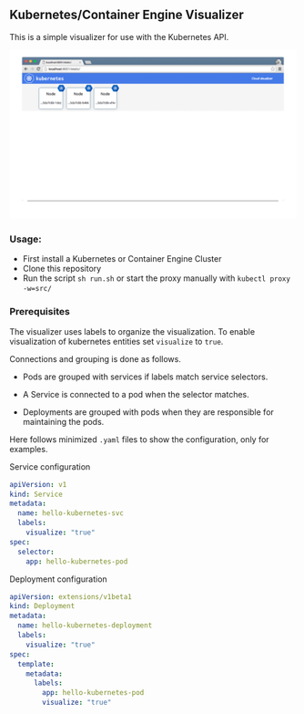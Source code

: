 ## Kubernetes/Container Engine Visualizer

This is a simple visualizer for use with the Kubernetes API.

![Screenshot][screenshot]

### Usage:
   * First install a Kubernetes or Container Engine Cluster
   * Clone this repository
   * Run the script `sh run.sh` or start the proxy manually with `kubectl proxy -w=src/`

### Prerequisites
The visualizer uses labels to organize the visualization. To enable visualization of kubernetes entities set `visualize` to `true`.

Connections and grouping is done as follows.

  * Pods are grouped with services if labels match service selectors.

  * A Service is connected to a pod when the selector matches.

  * Deployments are grouped with pods when they are responsible for maintaining the pods.

Here follows minimized `.yaml` files to show the configuration, only for examples.

Service configuration

```yaml
apiVersion: v1
kind: Service
metadata:
  name: hello-kubernetes-svc
  labels:
    visualize: "true"
spec:
  selector:
    app: hello-kubernetes-pod
```

Deployment configuration

```yaml
apiVersion: extensions/v1beta1
kind: Deployment
metadata:
  name: hello-kubernetes-deployment
  labels:
    visualize: "true"
spec:
  template:
    metadata:
      labels:
        app: hello-kubernetes-pod
        visualize: "true"
```

[screenshot]: visualizer.gif
